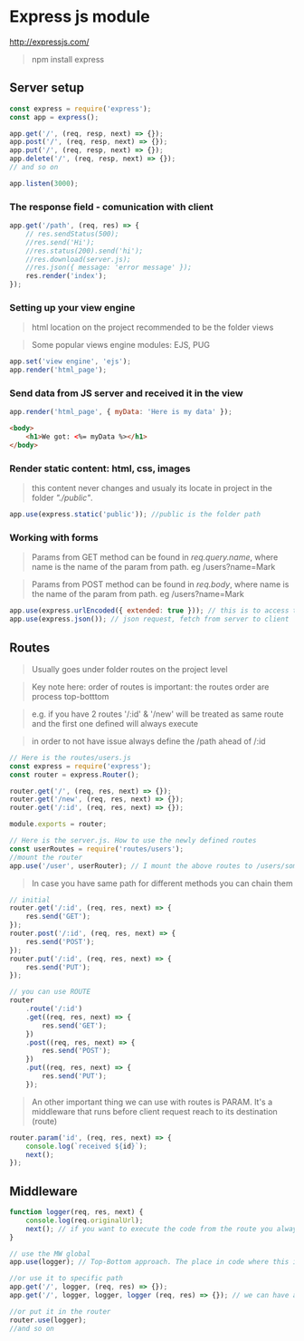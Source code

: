 # Express js module

http://expressjs.com/

> npm install express

## Server setup

```js
const express = require('express');
const app = express();

app.get('/', (req, resp, next) => {});
app.post('/', (req, resp, next) => {});
app.put('/', (req, resp, next) => {});
app.delete('/', (req, resp, next) => {});
// and so on

app.listen(3000);
```

### The response field - comunication with client

```js
app.get('/path', (req, res) => {
    // res.sendStatus(500);
    //res.send('Hi');
    //res.status(200).send('hi');
    //res.download(server.js);
    //res.json({ message: 'error message' });
    res.render('index');
});
```

### Setting up your view engine

> html location on the project recommended to be the folder views

> Some popular views engine modules: EJS, PUG

```js
app.set('view engine', 'ejs');
app.render('html_page');
```

### Send data from JS server and received it in the view

```js
app.render('html_page', { myData: 'Here is my data' });
```

```html
<body>
    <h1>We got: <%= myData %></h1>
</body>
```

### Render static content: html, css, images

> this content never changes and usualy its locate in project in the folder _"./public"_.

```js
app.use(express.static('public')); //public is the folder path
```

### Working with forms

> Params from GET method can be found in _req.query.name_, where name is the name of the param from path. eg /users?name=Mark

> Params from POST method can be found in _req.body_, where name is the name of the param from path. eg /users?name=Mark

```js
app.use(express.urlEncoded({ extended: true })); // this is to access the body of request for post
app.use(express.json()); // json request, fetch from server to client
```

## Routes

> Usually goes under folder routes on the project level

> Key note here: order of routes is important: the routes order are process top-botttom

> e.g. if you have 2 routes '/:id' & '/new' will be treated as same route and the first one defined will always execute

> in order to not have issue always define the /path ahead of /:id

```js
// Here is the routes/users.js
const express = require('express');
const router = express.Router();

router.get('/', (req, res, next) => {});
router.get('/new', (req, res, next) => {});
router.get('/:id', (req, res, next) => {});

module.exports = router;

// Here is the server.js. How to use the newly defined routes
const userRoutes = require('routes/users');
//mount the router
app.use('/user', userRouter); // I mount the above routes to /users/something to not repeat users all the time
```

> In case you have same path for different methods you can chain them

```js
// initial
router.get('/:id', (req, res, next) => {
    res.send('GET');
});
router.post('/:id', (req, res, next) => {
    res.send('POST');
});
router.put('/:id', (req, res, next) => {
    res.send('PUT');
});

// you can use ROUTE
router
    .route('/:id')
    .get((req, res, next) => {
        res.send('GET');
    })
    .post((req, res, next) => {
        res.send('POST');
    })
    .put((req, res, next) => {
        res.send('PUT');
    });
```

> An other important thing we can use with routes is PARAM. It's a middleware that runs before client request reach to its destination (route)

```js
router.param('id', (req, res, next) => {
    console.log(`received ${id}`);
    next();
});
```

## Middleware

```js
function logger(req, res, next) {
    console.log(req.originalUrl);
    next(); // if you want to execute the code from the route you always need to call the next
}

// use the MW global
app.use(logger); // Top-Bottom approach. The place in code where this is defined will influence the routes in having MW

//or use it to specific path
app.get('/', logger, (req, res) => {});
app.get('/', logger, logger, logger (req, res) => {}); // we can have as many MW as we want

//or put it in the router
router.use(logger);
//and so on
```
